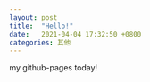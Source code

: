 ```yaml
---
layout: post
title:  "Hello!"
date:   2021-04-04 17:32:50 +0800
categories: 其他
---
```


my github-pages today!